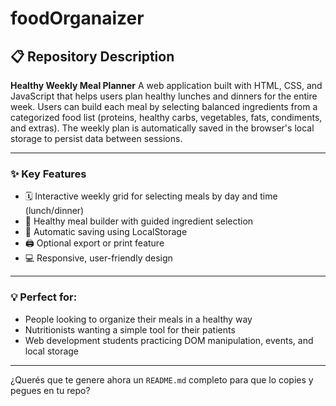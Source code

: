 # foodOrganaizer

## 📋 Repository Description

**Healthy Weekly Meal Planner**
A web application built with HTML, CSS, and JavaScript that helps users plan healthy lunches and dinners for the entire week.
Users can build each meal by selecting balanced ingredients from a categorized food list (proteins, healthy carbs, vegetables, fats, condiments, and extras).
The weekly plan is automatically saved in the browser's local storage to persist data between sessions.

---

### ✨ Key Features

* 🗓️ Interactive weekly grid for selecting meals by day and time (lunch/dinner)
* 🥗 Healthy meal builder with guided ingredient selection
* 💾 Automatic saving using LocalStorage
* 🖨️ Optional export or print feature
* 💻 Responsive, user-friendly design

---

### 💡 Perfect for:

* People looking to organize their meals in a healthy way
* Nutritionists wanting a simple tool for their patients
* Web development students practicing DOM manipulation, events, and local storage

---

¿Querés que te genere ahora un `README.md` completo para que lo copies y pegues en tu repo?

